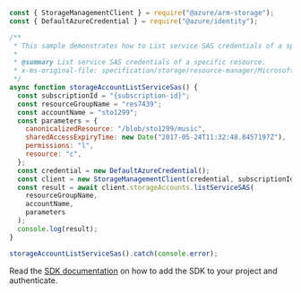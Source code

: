 ```javascript
const { StorageManagementClient } = require("@azure/arm-storage");
const { DefaultAzureCredential } = require("@azure/identity");

/**
 * This sample demonstrates how to List service SAS credentials of a specific resource.
 *
 * @summary List service SAS credentials of a specific resource.
 * x-ms-original-file: specification/storage/resource-manager/Microsoft.Storage/stable/2021-09-01/examples/StorageAccountListServiceSAS.json
 */
async function storageAccountListServiceSas() {
  const subscriptionId = "{subscription-id}";
  const resourceGroupName = "res7439";
  const accountName = "sto1299";
  const parameters = {
    canonicalizedResource: "/blob/sto1299/music",
    sharedAccessExpiryTime: new Date("2017-05-24T11:32:48.8457197Z"),
    permissions: "l",
    resource: "c",
  };
  const credential = new DefaultAzureCredential();
  const client = new StorageManagementClient(credential, subscriptionId);
  const result = await client.storageAccounts.listServiceSAS(
    resourceGroupName,
    accountName,
    parameters
  );
  console.log(result);
}

storageAccountListServiceSas().catch(console.error);
```

Read the [SDK documentation](https://github.com/Azure/azure-sdk-for-js/blob/%40azure%2Farm-storage_17.2.1/sdk/storage/arm-storage/README.md) on how to add the SDK to your project and authenticate.

